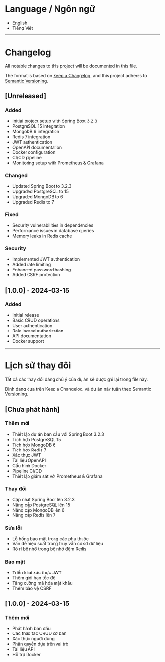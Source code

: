 # Language / Ngôn ngữ

- [English](#english)
- [Tiếng Việt](#tiếng-việt)

---

<a name="english"></a>
# Changelog

All notable changes to this project will be documented in this file.

The format is based on [Keep a Changelog](https://keepachangelog.com/en/1.0.0/),
and this project adheres to [Semantic Versioning](https://semver.org/spec/v2.0.0.html).

## [Unreleased]

### Added
- Initial project setup with Spring Boot 3.2.3
- PostgreSQL 15 integration
- MongoDB 6 integration
- Redis 7 integration
- JWT authentication
- OpenAPI documentation
- Docker configuration
- CI/CD pipeline
- Monitoring setup with Prometheus & Grafana

### Changed
- Updated Spring Boot to 3.2.3
- Upgraded PostgreSQL to 15
- Upgraded MongoDB to 6
- Upgraded Redis to 7

### Fixed
- Security vulnerabilities in dependencies
- Performance issues in database queries
- Memory leaks in Redis cache

### Security
- Implemented JWT authentication
- Added rate limiting
- Enhanced password hashing
- Added CSRF protection

## [1.0.0] - 2024-03-15

### Added
- Initial release
- Basic CRUD operations
- User authentication
- Role-based authorization
- API documentation
- Docker support

---

<a name="tiếng-việt"></a>
# Lịch sử thay đổi

Tất cả các thay đổi đáng chú ý của dự án sẽ được ghi lại trong file này.

Định dạng dựa trên [Keep a Changelog](https://keepachangelog.com/en/1.0.0/),
và dự án này tuân theo [Semantic Versioning](https://semver.org/spec/v2.0.0.html).

## [Chưa phát hành]

### Thêm mới
- Thiết lập dự án ban đầu với Spring Boot 3.2.3
- Tích hợp PostgreSQL 15
- Tích hợp MongoDB 6
- Tích hợp Redis 7
- Xác thực JWT
- Tài liệu OpenAPI
- Cấu hình Docker
- Pipeline CI/CD
- Thiết lập giám sát với Prometheus & Grafana

### Thay đổi
- Cập nhật Spring Boot lên 3.2.3
- Nâng cấp PostgreSQL lên 15
- Nâng cấp MongoDB lên 6
- Nâng cấp Redis lên 7

### Sửa lỗi
- Lỗ hổng bảo mật trong các phụ thuộc
- Vấn đề hiệu suất trong truy vấn cơ sở dữ liệu
- Rò rỉ bộ nhớ trong bộ nhớ đệm Redis

### Bảo mật
- Triển khai xác thực JWT
- Thêm giới hạn tốc độ
- Tăng cường mã hóa mật khẩu
- Thêm bảo vệ CSRF

## [1.0.0] - 2024-03-15

### Thêm mới
- Phát hành ban đầu
- Các thao tác CRUD cơ bản
- Xác thực người dùng
- Phân quyền dựa trên vai trò
- Tài liệu API
- Hỗ trợ Docker 